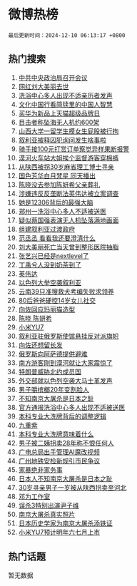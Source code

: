 # 微博热榜

`最后更新时间：2024-12-10 06:13:17 +0800`

## 热门搜索

1. [中共中央政治局召开会议](https://m.weibo.cn/search?containerid=100103type%3D1%26t%3D10%26q%3D%23%E4%B8%AD%E5%85%B1%E4%B8%AD%E5%A4%AE%E6%94%BF%E6%B2%BB%E5%B1%80%E5%8F%AC%E5%BC%80%E4%BC%9A%E8%AE%AE%23&stream_entry_id=51&isnewpage=1&extparam=seat%3D1%26pos%3D0%26cate%3D10103%26stream_entry_id%3D51%26filter_type%3Drealtimehot%26q%3D%2523%25E4%25B8%25AD%25E5%2585%25B1%25E4%25B8%25AD%25E5%25A4%25AE%25E6%2594%25BF%25E6%25B2%25BB%25E5%25B1%2580%25E5%258F%25AC%25E5%25BC%2580%25E4%25BC%259A%25E8%25AE%25AE%2523%26dgr%3D0%26c_type%3D51%26display_time%3D1733782395%26pre_seqid%3D173378239586102214723114)
1. [网红刘大美丽去世](https://m.weibo.cn/search?containerid=100103type%3D1%26t%3D10%26q%3D%23%E7%BD%91%E7%BA%A2%E5%88%98%E5%A4%A7%E7%BE%8E%E4%B8%BD%E5%8E%BB%E4%B8%96%23&stream_entry_id=31&isnewpage=1&extparam=seat%3D1%26lcate%3D5001%26cate%3D5001%26q%3D%2523%25E7%25BD%2591%25E7%25BA%25A2%25E5%2588%2598%25E5%25A4%25A7%25E7%25BE%258E%25E4%25B8%25BD%25E5%258E%25BB%25E4%25B8%2596%2523%26dgr%3D0%26realpos%3D1%26pos%3D0%26flag%3D2%26band_rank%3D1%26filter_type%3Drealtimehot%26stream_entry_id%3D31%26c_type%3D31%26display_time%3D1733782395%26pre_seqid%3D173378239586102214723114)
1. [洗浴中心多人出现不适亲历者发声](https://m.weibo.cn/search?containerid=100103type%3D1%26t%3D10%26q%3D%23%E6%B4%97%E6%B5%B4%E4%B8%AD%E5%BF%83%E5%A4%9A%E4%BA%BA%E5%87%BA%E7%8E%B0%E4%B8%8D%E9%80%82%E4%BA%B2%E5%8E%86%E8%80%85%E5%8F%91%E5%A3%B0%23&stream_entry_id=31&isnewpage=1&extparam=seat%3D1%26lcate%3D5001%26cate%3D5001%26q%3D%2523%25E6%25B4%2597%25E6%25B5%25B4%25E4%25B8%25AD%25E5%25BF%2583%25E5%25A4%259A%25E4%25BA%25BA%25E5%2587%25BA%25E7%258E%25B0%25E4%25B8%258D%25E9%2580%2582%25E4%25BA%25B2%25E5%258E%2586%25E8%2580%2585%25E5%258F%2591%25E5%25A3%25B0%2523%26dgr%3D0%26realpos%3D2%26pos%3D1%26flag%3D2%26band_rank%3D2%26filter_type%3Drealtimehot%26stream_entry_id%3D31%26c_type%3D31%26display_time%3D1733782395%26pre_seqid%3D173378239586102214723114)
1. [文化中国行看简牍里的中国人智慧](https://m.weibo.cn/search?containerid=100103type%3D1%26t%3D10%26q%3D%23%E6%96%87%E5%8C%96%E4%B8%AD%E5%9B%BD%E8%A1%8C%E7%9C%8B%E7%AE%80%E7%89%8D%E9%87%8C%E7%9A%84%E4%B8%AD%E5%9B%BD%E4%BA%BA%E6%99%BA%E6%85%A7%23&stream_entry_id=31&isnewpage=1&extparam=seat%3D1%26lcate%3D5001%26cate%3D5001%26q%3D%2523%25E6%2596%2587%25E5%258C%2596%25E4%25B8%25AD%25E5%259B%25BD%25E8%25A1%258C%25E7%259C%258B%25E7%25AE%2580%25E7%2589%258D%25E9%2587%258C%25E7%259A%2584%25E4%25B8%25AD%25E5%259B%25BD%25E4%25BA%25BA%25E6%2599%25BA%25E6%2585%25A7%2523%26dgr%3D0%26realpos%3D3%26pos%3D2%26flag%3D0%26band_rank%3D3%26filter_type%3Drealtimehot%26stream_entry_id%3D31%26c_type%3D31%26display_time%3D1733782395%26pre_seqid%3D173378239586102214723114)
1. [买华为新品上天猫超级品牌日](https://m.weibo.cn/search?containerid=100103type%3D1%26t%3D10%26q%3D%23%E4%B9%B0%E5%8D%8E%E4%B8%BA%E6%96%B0%E5%93%81%E4%B8%8A%E5%A4%A9%E7%8C%AB%E8%B6%85%E7%BA%A7%E5%93%81%E7%89%8C%E6%97%A5%23&stream_entry_id=31&isnewpage=1&extparam=seat%3D1%26lcate%3D5001%26cate%3D5001%26q%3D%2523%25E4%25B9%25B0%25E5%258D%258E%25E4%25B8%25BA%25E6%2596%25B0%25E5%2593%2581%25E4%25B8%258A%25E5%25A4%25A9%25E7%258C%25AB%25E8%25B6%2585%25E7%25BA%25A7%25E5%2593%2581%25E7%2589%258C%25E6%2597%25A5%2523%26dgr%3D0%26adid%3D267686%26is_ad_pos%3D1%26pos%3D3%26topic_ad%3D1%26band_rank%3D4%26filter_type%3Drealtimehot%26stream_entry_id%3D31%26c_type%3D31%26display_time%3D1733782395%26pre_seqid%3D173378239586102214723114)
1. [目击者称坠海无人机约600架](https://m.weibo.cn/search?containerid=100103type%3D1%26t%3D10%26q%3D%23%E7%9B%AE%E5%87%BB%E8%80%85%E7%A7%B0%E5%9D%A0%E6%B5%B7%E6%97%A0%E4%BA%BA%E6%9C%BA%E7%BA%A6600%E6%9E%B6%23&stream_entry_id=31&isnewpage=1&extparam=seat%3D1%26lcate%3D5001%26cate%3D5001%26q%3D%2523%25E7%259B%25AE%25E5%2587%25BB%25E8%2580%2585%25E7%25A7%25B0%25E5%259D%25A0%25E6%25B5%25B7%25E6%2597%25A0%25E4%25BA%25BA%25E6%259C%25BA%25E7%25BA%25A6600%25E6%259E%25B6%2523%26dgr%3D0%26realpos%3D4%26pos%3D4%26flag%3D2%26band_rank%3D4%26filter_type%3Drealtimehot%26stream_entry_id%3D31%26c_type%3D31%26display_time%3D1733782395%26pre_seqid%3D173378239586102214723114)
1. [山西大学一留学生摸女生屁股被行拘](https://m.weibo.cn/search?containerid=100103type%3D1%26t%3D10%26q%3D%23%E5%B1%B1%E8%A5%BF%E5%A4%A7%E5%AD%A6%E4%B8%80%E7%95%99%E5%AD%A6%E7%94%9F%E6%91%B8%E5%A5%B3%E7%94%9F%E5%B1%81%E8%82%A1%E8%A2%AB%E8%A1%8C%E6%8B%98%23&stream_entry_id=31&isnewpage=1&extparam=seat%3D1%26lcate%3D5001%26cate%3D5001%26q%3D%2523%25E5%25B1%25B1%25E8%25A5%25BF%25E5%25A4%25A7%25E5%25AD%25A6%25E4%25B8%2580%25E7%2595%2599%25E5%25AD%25A6%25E7%2594%259F%25E6%2591%25B8%25E5%25A5%25B3%25E7%2594%259F%25E5%25B1%2581%25E8%2582%25A1%25E8%25A2%25AB%25E8%25A1%258C%25E6%258B%2598%2523%26dgr%3D0%26realpos%3D5%26pos%3D5%26flag%3D1%26band_rank%3D5%26filter_type%3Drealtimehot%26stream_entry_id%3D31%26c_type%3D31%26display_time%3D1733782395%26pre_seqid%3D173378239586102214723114)
1. [叙利亚被释囚犯询问发生啥事啦](https://m.weibo.cn/search?containerid=100103type%3D1%26t%3D10%26q%3D%23%E5%8F%99%E5%88%A9%E4%BA%9A%E8%A2%AB%E9%87%8A%E5%9B%9A%E7%8A%AF%E8%AF%A2%E9%97%AE%E5%8F%91%E7%94%9F%E5%95%A5%E4%BA%8B%E5%95%A6%23&stream_entry_id=31&isnewpage=1&extparam=seat%3D1%26lcate%3D5001%26cate%3D5001%26q%3D%2523%25E5%258F%2599%25E5%2588%25A9%25E4%25BA%259A%25E8%25A2%25AB%25E9%2587%258A%25E5%259B%259A%25E7%258A%25AF%25E8%25AF%25A2%25E9%2597%25AE%25E5%258F%2591%25E7%2594%259F%25E5%2595%25A5%25E4%25BA%258B%25E5%2595%25A6%2523%26dgr%3D0%26realpos%3D6%26pos%3D6%26flag%3D0%26band_rank%3D6%26filter_type%3Drealtimehot%26stream_entry_id%3D31%26c_type%3D31%26display_time%3D1733782395%26pre_seqid%3D173378239586102214723114)
1. [骑手接100元打赏订单察觉异样果断报警](https://m.weibo.cn/search?containerid=100103type%3D1%26t%3D10%26q%3D%23%E9%AA%91%E6%89%8B%E6%8E%A5100%E5%85%83%E6%89%93%E8%B5%8F%E8%AE%A2%E5%8D%95%E5%AF%9F%E8%A7%89%E5%BC%82%E6%A0%B7%E6%9E%9C%E6%96%AD%E6%8A%A5%E8%AD%A6%23&stream_entry_id=31&isnewpage=1&extparam=seat%3D1%26lcate%3D5001%26cate%3D5001%26q%3D%2523%25E9%25AA%2591%25E6%2589%258B%25E6%258E%25A5100%25E5%2585%2583%25E6%2589%2593%25E8%25B5%258F%25E8%25AE%25A2%25E5%258D%2595%25E5%25AF%259F%25E8%25A7%2589%25E5%25BC%2582%25E6%25A0%25B7%25E6%259E%259C%25E6%2596%25AD%25E6%258A%25A5%25E8%25AD%25A6%2523%26dgr%3D0%26realpos%3D7%26pos%3D7%26flag%3D0%26band_rank%3D7%26filter_type%3Drealtimehot%26stream_entry_id%3D31%26c_type%3D31%26display_time%3D1733782395%26pre_seqid%3D173378239586102214723114)
1. [漠河火车站大姐挨个监督游客穿棉裤](https://m.weibo.cn/search?containerid=100103type%3D1%26t%3D10%26q%3D%23%E6%BC%A0%E6%B2%B3%E7%81%AB%E8%BD%A6%E7%AB%99%E5%A4%A7%E5%A7%90%E6%8C%A8%E4%B8%AA%E7%9B%91%E7%9D%A3%E6%B8%B8%E5%AE%A2%E7%A9%BF%E6%A3%89%E8%A3%A4%23&stream_entry_id=31&isnewpage=1&extparam=seat%3D1%26lcate%3D5001%26cate%3D5001%26q%3D%2523%25E6%25BC%25A0%25E6%25B2%25B3%25E7%2581%25AB%25E8%25BD%25A6%25E7%25AB%2599%25E5%25A4%25A7%25E5%25A7%2590%25E6%258C%25A8%25E4%25B8%25AA%25E7%259B%2591%25E7%259D%25A3%25E6%25B8%25B8%25E5%25AE%25A2%25E7%25A9%25BF%25E6%25A3%2589%25E8%25A3%25A4%2523%26dgr%3D0%26realpos%3D8%26pos%3D8%26flag%3D1%26band_rank%3D8%26filter_type%3Drealtimehot%26stream_entry_id%3D31%26c_type%3D31%26display_time%3D1733782395%26pre_seqid%3D173378239586102214723114)
1. [从陕西被拐30岁麻省理工博士寻亲](https://m.weibo.cn/search?containerid=100103type%3D1%26t%3D10%26q%3D%23%E4%BB%8E%E9%99%95%E8%A5%BF%E8%A2%AB%E6%8B%9030%E5%B2%81%E9%BA%BB%E7%9C%81%E7%90%86%E5%B7%A5%E5%8D%9A%E5%A3%AB%E5%AF%BB%E4%BA%B2%23&stream_entry_id=31&isnewpage=1&extparam=seat%3D1%26lcate%3D5001%26cate%3D5001%26q%3D%2523%25E4%25BB%258E%25E9%2599%2595%25E8%25A5%25BF%25E8%25A2%25AB%25E6%258B%259030%25E5%25B2%2581%25E9%25BA%25BB%25E7%259C%2581%25E7%2590%2586%25E5%25B7%25A5%25E5%258D%259A%25E5%25A3%25AB%25E5%25AF%25BB%25E4%25BA%25B2%2523%26dgr%3D0%26realpos%3D9%26pos%3D9%26flag%3D0%26band_rank%3D9%26filter_type%3Drealtimehot%26stream_entry_id%3D31%26c_type%3D31%26display_time%3D1733782395%26pre_seqid%3D173378239586102214723114)
1. [国色芳华白月梵星 同天播出](https://m.weibo.cn/search?containerid=100103type%3D1%26t%3D10%26q%3D%E5%9B%BD%E8%89%B2%E8%8A%B3%E5%8D%8E%E7%99%BD%E6%9C%88%E6%A2%B5%E6%98%9F+%E5%90%8C%E5%A4%A9%E6%92%AD%E5%87%BA&stream_entry_id=31&isnewpage=1&extparam=seat%3D1%26lcate%3D5001%26cate%3D5001%26q%3D%25E5%259B%25BD%25E8%2589%25B2%25E8%258A%25B3%25E5%258D%258E%25E7%2599%25BD%25E6%259C%2588%25E6%25A2%25B5%25E6%2598%259F%2520%25E5%2590%258C%25E5%25A4%25A9%25E6%2592%25AD%25E5%2587%25BA%26dgr%3D0%26realpos%3D10%26pos%3D10%26flag%3D0%26band_rank%3D10%26filter_type%3Drealtimehot%26stream_entry_id%3D31%26c_type%3D31%26display_time%3D1733782395%26pre_seqid%3D173378239586102214723114)
1. [陈晓没去参加陈妍希父亲葬礼](https://m.weibo.cn/search?containerid=100103type%3D1%26t%3D10%26q%3D%23%E9%99%88%E6%99%93%E6%B2%A1%E5%8E%BB%E5%8F%82%E5%8A%A0%E9%99%88%E5%A6%8D%E5%B8%8C%E7%88%B6%E4%BA%B2%E8%91%AC%E7%A4%BC%23&stream_entry_id=31&isnewpage=1&extparam=seat%3D1%26lcate%3D5001%26cate%3D5001%26q%3D%2523%25E9%2599%2588%25E6%2599%2593%25E6%25B2%25A1%25E5%258E%25BB%25E5%258F%2582%25E5%258A%25A0%25E9%2599%2588%25E5%25A6%258D%25E5%25B8%258C%25E7%2588%25B6%25E4%25BA%25B2%25E8%2591%25AC%25E7%25A4%25BC%2523%26dgr%3D0%26realpos%3D11%26pos%3D11%26flag%3D2%26band_rank%3D11%26filter_type%3Drealtimehot%26stream_entry_id%3D31%26c_type%3D31%26display_time%3D1733782395%26pre_seqid%3D173378239586102214723114)
1. [涉嫌违反反垄断法英伟达被立案调查](https://m.weibo.cn/search?containerid=100103type%3D1%26t%3D10%26q%3D%23%E6%B6%89%E5%AB%8C%E8%BF%9D%E5%8F%8D%E5%8F%8D%E5%9E%84%E6%96%AD%E6%B3%95%E8%8B%B1%E4%BC%9F%E8%BE%BE%E8%A2%AB%E7%AB%8B%E6%A1%88%E8%B0%83%E6%9F%A5%23&stream_entry_id=31&isnewpage=1&extparam=seat%3D1%26lcate%3D5001%26cate%3D5001%26q%3D%2523%25E6%25B6%2589%25E5%25AB%258C%25E8%25BF%259D%25E5%258F%258D%25E5%258F%258D%25E5%259E%2584%25E6%2596%25AD%25E6%25B3%2595%25E8%258B%25B1%25E4%25BC%259F%25E8%25BE%25BE%25E8%25A2%25AB%25E7%25AB%258B%25E6%25A1%2588%25E8%25B0%2583%25E6%259F%25A5%2523%26dgr%3D0%26realpos%3D12%26pos%3D12%26flag%3D0%26band_rank%3D12%26filter_type%3Drealtimehot%26stream_entry_id%3D31%26c_type%3D31%26display_time%3D1733782395%26pre_seqid%3D173378239586102214723114)
1. [她是12306背后的最强大脑](https://m.weibo.cn/search?containerid=100103type%3D1%26t%3D10%26q%3D%23%E5%A5%B9%E6%98%AF12306%E8%83%8C%E5%90%8E%E7%9A%84%E6%9C%80%E5%BC%BA%E5%A4%A7%E8%84%91%23&stream_entry_id=31&isnewpage=1&extparam=seat%3D1%26lcate%3D5001%26cate%3D5001%26q%3D%2523%25E5%25A5%25B9%25E6%2598%25AF12306%25E8%2583%258C%25E5%2590%258E%25E7%259A%2584%25E6%259C%2580%25E5%25BC%25BA%25E5%25A4%25A7%25E8%2584%2591%2523%26dgr%3D0%26realpos%3D13%26pos%3D13%26flag%3D0%26band_rank%3D13%26filter_type%3Drealtimehot%26stream_entry_id%3D31%26c_type%3D31%26display_time%3D1733782395%26pre_seqid%3D173378239586102214723114)
1. [郑州一洗浴中心多人不适被送医](https://m.weibo.cn/search?containerid=100103type%3D1%26t%3D10%26q%3D%23%E9%83%91%E5%B7%9E%E4%B8%80%E6%B4%97%E6%B5%B4%E4%B8%AD%E5%BF%83%E5%A4%9A%E4%BA%BA%E4%B8%8D%E9%80%82%E8%A2%AB%E9%80%81%E5%8C%BB%23&stream_entry_id=31&isnewpage=1&extparam=seat%3D1%26lcate%3D5001%26cate%3D5001%26q%3D%2523%25E9%2583%2591%25E5%25B7%259E%25E4%25B8%2580%25E6%25B4%2597%25E6%25B5%25B4%25E4%25B8%25AD%25E5%25BF%2583%25E5%25A4%259A%25E4%25BA%25BA%25E4%25B8%258D%25E9%2580%2582%25E8%25A2%25AB%25E9%2580%2581%25E5%258C%25BB%2523%26dgr%3D0%26realpos%3D14%26pos%3D14%26flag%3D0%26band_rank%3D14%26filter_type%3Drealtimehot%26stream_entry_id%3D31%26c_type%3D31%26display_time%3D1733782395%26pre_seqid%3D173378239586102214723114)
1. [疑似蔡国强表演无人机坠落满地画面](https://m.weibo.cn/search?containerid=100103type%3D1%26t%3D10%26q%3D%23%E7%96%91%E4%BC%BC%E8%94%A1%E5%9B%BD%E5%BC%BA%E8%A1%A8%E6%BC%94%E6%97%A0%E4%BA%BA%E6%9C%BA%E5%9D%A0%E8%90%BD%E6%BB%A1%E5%9C%B0%E7%94%BB%E9%9D%A2%23&stream_entry_id=31&isnewpage=1&extparam=seat%3D1%26lcate%3D5001%26cate%3D5001%26q%3D%2523%25E7%2596%2591%25E4%25BC%25BC%25E8%2594%25A1%25E5%259B%25BD%25E5%25BC%25BA%25E8%25A1%25A8%25E6%25BC%2594%25E6%2597%25A0%25E4%25BA%25BA%25E6%259C%25BA%25E5%259D%25A0%25E8%2590%25BD%25E6%25BB%25A1%25E5%259C%25B0%25E7%2594%25BB%25E9%259D%25A2%2523%26dgr%3D0%26realpos%3D15%26pos%3D15%26flag%3D1%26band_rank%3D15%26filter_type%3Drealtimehot%26stream_entry_id%3D31%26c_type%3D31%26display_time%3D1733782395%26pre_seqid%3D173378239586102214723114)
1. [组建叙利亚过渡政府](https://m.weibo.cn/search?containerid=100103type%3D1%26t%3D10%26q%3D%23%E7%BB%84%E5%BB%BA%E5%8F%99%E5%88%A9%E4%BA%9A%E8%BF%87%E6%B8%A1%E6%94%BF%E5%BA%9C%23&stream_entry_id=31&isnewpage=1&extparam=seat%3D1%26lcate%3D5001%26cate%3D5001%26q%3D%2523%25E7%25BB%2584%25E5%25BB%25BA%25E5%258F%2599%25E5%2588%25A9%25E4%25BA%259A%25E8%25BF%2587%25E6%25B8%25A1%25E6%2594%25BF%25E5%25BA%259C%2523%26dgr%3D0%26realpos%3D16%26pos%3D16%26flag%3D0%26band_rank%3D16%26filter_type%3Drealtimehot%26stream_entry_id%3D31%26c_type%3D31%26display_time%3D1733782395%26pre_seqid%3D173378239586102214723114)
1. [范丞丞 看看我还要澄清什么](https://m.weibo.cn/search?containerid=100103type%3D1%26t%3D10%26q%3D%E8%8C%83%E4%B8%9E%E4%B8%9E+%E7%9C%8B%E7%9C%8B%E6%88%91%E8%BF%98%E8%A6%81%E6%BE%84%E6%B8%85%E4%BB%80%E4%B9%88&stream_entry_id=31&isnewpage=1&extparam=seat%3D1%26lcate%3D5001%26cate%3D5001%26q%3D%25E8%258C%2583%25E4%25B8%259E%25E4%25B8%259E%2520%25E7%259C%258B%25E7%259C%258B%25E6%2588%2591%25E8%25BF%2598%25E8%25A6%2581%25E6%25BE%2584%25E6%25B8%2585%25E4%25BB%2580%25E4%25B9%2588%26dgr%3D0%26realpos%3D17%26pos%3D17%26flag%3D0%26band_rank%3D17%26filter_type%3Drealtimehot%26stream_entry_id%3D31%26c_type%3D31%26display_time%3D1733782395%26pre_seqid%3D173378239586102214723114)
1. [刘大美丽死亡当天曾到整形医院抽脂](https://m.weibo.cn/search?containerid=100103type%3D1%26t%3D10%26q%3D%23%E5%88%98%E5%A4%A7%E7%BE%8E%E4%B8%BD%E6%AD%BB%E4%BA%A1%E5%BD%93%E5%A4%A9%E6%9B%BE%E5%88%B0%E6%95%B4%E5%BD%A2%E5%8C%BB%E9%99%A2%E6%8A%BD%E8%84%82%23&stream_entry_id=31&isnewpage=1&extparam=seat%3D1%26lcate%3D5001%26cate%3D5001%26q%3D%2523%25E5%2588%2598%25E5%25A4%25A7%25E7%25BE%258E%25E4%25B8%25BD%25E6%25AD%25BB%25E4%25BA%25A1%25E5%25BD%2593%25E5%25A4%25A9%25E6%259B%25BE%25E5%2588%25B0%25E6%2595%25B4%25E5%25BD%25A2%25E5%258C%25BB%25E9%2599%25A2%25E6%258A%25BD%25E8%2584%2582%2523%26dgr%3D0%26realpos%3D18%26pos%3D18%26flag%3D0%26band_rank%3D18%26filter_type%3Drealtimehot%26stream_entry_id%3D31%26c_type%3D31%26display_time%3D1733782395%26pre_seqid%3D173378239586102214723114)
1. [张艺兴已经是nextlevel了](https://m.weibo.cn/search?containerid=100103type%3D1%26t%3D10%26q%3D%E5%BC%A0%E8%89%BA%E5%85%B4%E5%B7%B2%E7%BB%8F%E6%98%AFnextlevel%E4%BA%86&stream_entry_id=31&isnewpage=1&extparam=seat%3D1%26lcate%3D5001%26cate%3D5001%26q%3D%25E5%25BC%25A0%25E8%2589%25BA%25E5%2585%25B4%25E5%25B7%25B2%25E7%25BB%258F%25E6%2598%25AFnextlevel%25E4%25BA%2586%26dgr%3D0%26realpos%3D19%26pos%3D19%26flag%3D0%26band_rank%3D19%26filter_type%3Drealtimehot%26stream_entry_id%3D31%26c_type%3D31%26display_time%3D1733782395%26pre_seqid%3D173378239586102214723114)
1. [丁禹兮人没到奶茶到了](https://m.weibo.cn/search?containerid=100103type%3D1%26t%3D10%26q%3D%E4%B8%81%E7%A6%B9%E5%85%AE%E4%BA%BA%E6%B2%A1%E5%88%B0%E5%A5%B6%E8%8C%B6%E5%88%B0%E4%BA%86&stream_entry_id=31&isnewpage=1&extparam=seat%3D1%26lcate%3D5001%26cate%3D5001%26q%3D%25E4%25B8%2581%25E7%25A6%25B9%25E5%2585%25AE%25E4%25BA%25BA%25E6%25B2%25A1%25E5%2588%25B0%25E5%25A5%25B6%25E8%258C%25B6%25E5%2588%25B0%25E4%25BA%2586%26dgr%3D0%26realpos%3D20%26pos%3D20%26flag%3D0%26band_rank%3D20%26filter_type%3Drealtimehot%26stream_entry_id%3D31%26c_type%3D31%26display_time%3D1733782395%26pre_seqid%3D173378239586102214723114)
1. [英伟达](https://m.weibo.cn/search?containerid=100103type%3D1%26t%3D10%26q%3D%E8%8B%B1%E4%BC%9F%E8%BE%BE&stream_entry_id=31&isnewpage=1&extparam=seat%3D1%26lcate%3D5001%26cate%3D5001%26q%3D%25E8%258B%25B1%25E4%25BC%259F%25E8%25BE%25BE%26dgr%3D0%26realpos%3D21%26pos%3D21%26flag%3D0%26band_rank%3D21%26filter_type%3Drealtimehot%26stream_entry_id%3D31%26c_type%3D31%26display_time%3D1733782395%26pre_seqid%3D173378239586102214723114)
1. [以色列大举空袭叙利亚](https://m.weibo.cn/search?containerid=100103type%3D1%26t%3D10%26q%3D%23%E4%BB%A5%E8%89%B2%E5%88%97%E5%A4%A7%E4%B8%BE%E7%A9%BA%E8%A2%AD%E5%8F%99%E5%88%A9%E4%BA%9A%23&stream_entry_id=31&isnewpage=1&extparam=seat%3D1%26lcate%3D5001%26cate%3D5001%26q%3D%2523%25E4%25BB%25A5%25E8%2589%25B2%25E5%2588%2597%25E5%25A4%25A7%25E4%25B8%25BE%25E7%25A9%25BA%25E8%25A2%25AD%25E5%258F%2599%25E5%2588%25A9%25E4%25BA%259A%2523%26dgr%3D0%26realpos%3D22%26pos%3D22%26flag%3D0%26band_rank%3D22%26filter_type%3Drealtimehot%26stream_entry_id%3D31%26c_type%3D31%26display_time%3D1733782395%26pre_seqid%3D173378239586102214723114)
1. [云南39只准搜救犬考编失败求领养](https://m.weibo.cn/search?containerid=100103type%3D1%26t%3D10%26q%3D%23%E4%BA%91%E5%8D%9739%E5%8F%AA%E5%87%86%E6%90%9C%E6%95%91%E7%8A%AC%E8%80%83%E7%BC%96%E5%A4%B1%E8%B4%A5%E6%B1%82%E9%A2%86%E5%85%BB%23&stream_entry_id=31&isnewpage=1&extparam=seat%3D1%26lcate%3D5001%26cate%3D5001%26q%3D%2523%25E4%25BA%2591%25E5%258D%259739%25E5%258F%25AA%25E5%2587%2586%25E6%2590%259C%25E6%2595%2591%25E7%258A%25AC%25E8%2580%2583%25E7%25BC%2596%25E5%25A4%25B1%25E8%25B4%25A5%25E6%25B1%2582%25E9%25A2%2586%25E5%2585%25BB%2523%26dgr%3D0%26realpos%3D23%26pos%3D23%26flag%3D0%26band_rank%3D23%26filter_type%3Drealtimehot%26stream_entry_id%3D31%26c_type%3D31%26display_time%3D1733782395%26pre_seqid%3D173378239586102214723114)
1. [80后爸爸硬控14岁女儿社交](https://m.weibo.cn/search?containerid=100103type%3D1%26t%3D10%26q%3D%2380%E5%90%8E%E7%88%B8%E7%88%B8%E7%A1%AC%E6%8E%A714%E5%B2%81%E5%A5%B3%E5%84%BF%E7%A4%BE%E4%BA%A4%23&stream_entry_id=31&isnewpage=1&extparam=seat%3D1%26lcate%3D5001%26cate%3D5001%26q%3D%252380%25E5%2590%258E%25E7%2588%25B8%25E7%2588%25B8%25E7%25A1%25AC%25E6%258E%25A714%25E5%25B2%2581%25E5%25A5%25B3%25E5%2584%25BF%25E7%25A4%25BE%25E4%25BA%25A4%2523%26dgr%3D0%26realpos%3D24%26pos%3D24%26flag%3D0%26band_rank%3D24%26filter_type%3Drealtimehot%26stream_entry_id%3D31%26c_type%3D31%26display_time%3D1733782395%26pre_seqid%3D173378239586102214723114)
1. [向佐回应玛丽猫造型](https://m.weibo.cn/search?containerid=100103type%3D1%26t%3D10%26q%3D%23%E5%90%91%E4%BD%90%E5%9B%9E%E5%BA%94%E7%8E%9B%E4%B8%BD%E7%8C%AB%E9%80%A0%E5%9E%8B%23&stream_entry_id=31&isnewpage=1&extparam=seat%3D1%26lcate%3D5001%26cate%3D5001%26q%3D%2523%25E5%2590%2591%25E4%25BD%2590%25E5%259B%259E%25E5%25BA%2594%25E7%258E%259B%25E4%25B8%25BD%25E7%258C%25AB%25E9%2580%25A0%25E5%259E%258B%2523%26dgr%3D0%26realpos%3D25%26pos%3D25%26flag%3D0%26band_rank%3D25%26filter_type%3Drealtimehot%26stream_entry_id%3D31%26c_type%3D31%26display_time%3D1733782395%26pre_seqid%3D173378239586102214723114)
1. [陈晓 陈妍希](https://m.weibo.cn/search?containerid=100103type%3D1%26t%3D10%26q%3D%E9%99%88%E6%99%93+%E9%99%88%E5%A6%8D%E5%B8%8C&stream_entry_id=31&isnewpage=1&extparam=seat%3D1%26lcate%3D5001%26cate%3D5001%26q%3D%25E9%2599%2588%25E6%2599%2593%2520%25E9%2599%2588%25E5%25A6%258D%25E5%25B8%258C%26dgr%3D0%26realpos%3D26%26pos%3D26%26flag%3D0%26band_rank%3D26%26filter_type%3Drealtimehot%26stream_entry_id%3D31%26c_type%3D31%26display_time%3D1733782395%26pre_seqid%3D173378239586102214723114)
1. [小米YU7](https://m.weibo.cn/search?containerid=100103type%3D1%26t%3D10%26q%3D%E5%B0%8F%E7%B1%B3YU7&stream_entry_id=31&isnewpage=1&extparam=seat%3D1%26lcate%3D5001%26cate%3D5001%26q%3D%25E5%25B0%258F%25E7%25B1%25B3YU7%26dgr%3D0%26realpos%3D27%26pos%3D27%26flag%3D0%26band_rank%3D27%26filter_type%3Drealtimehot%26stream_entry_id%3D31%26c_type%3D31%26display_time%3D1733782395%26pre_seqid%3D173378239586102214723114)
1. [叙利亚驻俄罗斯使馆悬挂反对派旗帜](https://m.weibo.cn/search?containerid=100103type%3D1%26t%3D10%26q%3D%23%E5%8F%99%E5%88%A9%E4%BA%9A%E9%A9%BB%E4%BF%84%E7%BD%97%E6%96%AF%E4%BD%BF%E9%A6%86%E6%82%AC%E6%8C%82%E5%8F%8D%E5%AF%B9%E6%B4%BE%E6%97%97%E5%B8%9C%23&stream_entry_id=31&isnewpage=1&extparam=seat%3D1%26lcate%3D5001%26cate%3D5001%26q%3D%2523%25E5%258F%2599%25E5%2588%25A9%25E4%25BA%259A%25E9%25A9%25BB%25E4%25BF%2584%25E7%25BD%2597%25E6%2596%25AF%25E4%25BD%25BF%25E9%25A6%2586%25E6%2582%25AC%25E6%258C%2582%25E5%258F%258D%25E5%25AF%25B9%25E6%25B4%25BE%25E6%2597%2597%25E5%25B8%259C%2523%26dgr%3D0%26realpos%3D28%26pos%3D28%26flag%3D0%26band_rank%3D28%26filter_type%3Drealtimehot%26stream_entry_id%3D31%26c_type%3D31%26display_time%3D1733782395%26pre_seqid%3D173378239586102214723114)
1. [向佐还想留长发](https://m.weibo.cn/search?containerid=100103type%3D1%26t%3D10%26q%3D%23%E5%90%91%E4%BD%90%E8%BF%98%E6%83%B3%E7%95%99%E9%95%BF%E5%8F%91%23&stream_entry_id=31&isnewpage=1&extparam=seat%3D1%26lcate%3D5001%26cate%3D5001%26q%3D%2523%25E5%2590%2591%25E4%25BD%2590%25E8%25BF%2598%25E6%2583%25B3%25E7%2595%2599%25E9%2595%25BF%25E5%258F%2591%2523%26dgr%3D0%26realpos%3D29%26pos%3D29%26flag%3D0%26band_rank%3D29%26filter_type%3Drealtimehot%26stream_entry_id%3D31%26c_type%3D31%26display_time%3D1733782395%26pre_seqid%3D173378239586102214723114)
1. [俄罗斯向阿萨德提供避难](https://m.weibo.cn/search?containerid=100103type%3D1%26t%3D10%26q%3D%23%E4%BF%84%E7%BD%97%E6%96%AF%E5%90%91%E9%98%BF%E8%90%A8%E5%BE%B7%E6%8F%90%E4%BE%9B%E9%81%BF%E9%9A%BE%23&stream_entry_id=31&isnewpage=1&extparam=seat%3D1%26lcate%3D5001%26cate%3D5001%26q%3D%2523%25E4%25BF%2584%25E7%25BD%2597%25E6%2596%25AF%25E5%2590%2591%25E9%2598%25BF%25E8%2590%25A8%25E5%25BE%25B7%25E6%258F%2590%25E4%25BE%259B%25E9%2581%25BF%25E9%259A%25BE%2523%26dgr%3D0%26realpos%3D30%26pos%3D30%26flag%3D1%26band_rank%3D30%26filter_type%3Drealtimehot%26stream_entry_id%3D31%26c_type%3D31%26display_time%3D1733782395%26pre_seqid%3D173378239586102214723114)
1. [南方游客刚到漠河就让大家震惊了](https://m.weibo.cn/search?containerid=100103type%3D1%26t%3D10%26q%3D%23%E5%8D%97%E6%96%B9%E6%B8%B8%E5%AE%A2%E5%88%9A%E5%88%B0%E6%BC%A0%E6%B2%B3%E5%B0%B1%E8%AE%A9%E5%A4%A7%E5%AE%B6%E9%9C%87%E6%83%8A%E4%BA%86%23&stream_entry_id=31&isnewpage=1&extparam=seat%3D1%26lcate%3D5001%26cate%3D5001%26q%3D%2523%25E5%258D%2597%25E6%2596%25B9%25E6%25B8%25B8%25E5%25AE%25A2%25E5%2588%259A%25E5%2588%25B0%25E6%25BC%25A0%25E6%25B2%25B3%25E5%25B0%25B1%25E8%25AE%25A9%25E5%25A4%25A7%25E5%25AE%25B6%25E9%259C%2587%25E6%2583%258A%25E4%25BA%2586%2523%26dgr%3D0%26realpos%3D31%26pos%3D31%26flag%3D0%26band_rank%3D31%26filter_type%3Drealtimehot%26stream_entry_id%3D31%26c_type%3D31%26display_time%3D1733782395%26pre_seqid%3D173378239586102214723114)
1. [特朗普威胁北约成员国](https://m.weibo.cn/search?containerid=100103type%3D1%26t%3D10%26q%3D%23%E7%89%B9%E6%9C%97%E6%99%AE%E5%A8%81%E8%83%81%E5%8C%97%E7%BA%A6%E6%88%90%E5%91%98%E5%9B%BD%23&stream_entry_id=31&isnewpage=1&extparam=seat%3D1%26lcate%3D5001%26cate%3D5001%26q%3D%2523%25E7%2589%25B9%25E6%259C%2597%25E6%2599%25AE%25E5%25A8%2581%25E8%2583%2581%25E5%258C%2597%25E7%25BA%25A6%25E6%2588%2590%25E5%2591%2598%25E5%259B%25BD%2523%26dgr%3D0%26realpos%3D32%26pos%3D32%26flag%3D0%26band_rank%3D32%26filter_type%3Drealtimehot%26stream_entry_id%3D31%26c_type%3D31%26display_time%3D1733782395%26pre_seqid%3D173378239586102214723114)
1. [外交部就以色列空袭大马士革发声](https://m.weibo.cn/search?containerid=100103type%3D1%26t%3D10%26q%3D%23%E5%A4%96%E4%BA%A4%E9%83%A8%E5%B0%B1%E4%BB%A5%E8%89%B2%E5%88%97%E7%A9%BA%E8%A2%AD%E5%A4%A7%E9%A9%AC%E5%A3%AB%E9%9D%A9%E5%8F%91%E5%A3%B0%23&stream_entry_id=31&isnewpage=1&extparam=seat%3D1%26lcate%3D5001%26cate%3D5001%26q%3D%2523%25E5%25A4%2596%25E4%25BA%25A4%25E9%2583%25A8%25E5%25B0%25B1%25E4%25BB%25A5%25E8%2589%25B2%25E5%2588%2597%25E7%25A9%25BA%25E8%25A2%25AD%25E5%25A4%25A7%25E9%25A9%25AC%25E5%25A3%25AB%25E9%259D%25A9%25E5%258F%2591%25E5%25A3%25B0%2523%26dgr%3D0%26realpos%3D33%26pos%3D33%26flag%3D0%26band_rank%3D33%26filter_type%3Drealtimehot%26stream_entry_id%3D31%26c_type%3D31%26display_time%3D1733782395%26pre_seqid%3D173378239586102214723114)
1. [男子嚼槟榔20年变割脸人](https://m.weibo.cn/search?containerid=100103type%3D1%26t%3D10%26q%3D%23%E7%94%B7%E5%AD%90%E5%9A%BC%E6%A7%9F%E6%A6%9420%E5%B9%B4%E5%8F%98%E5%89%B2%E8%84%B8%E4%BA%BA%23&stream_entry_id=31&isnewpage=1&extparam=seat%3D1%26lcate%3D5001%26cate%3D5001%26q%3D%2523%25E7%2594%25B7%25E5%25AD%2590%25E5%259A%25BC%25E6%25A7%259F%25E6%25A6%259420%25E5%25B9%25B4%25E5%258F%2598%25E5%2589%25B2%25E8%2584%25B8%25E4%25BA%25BA%2523%26dgr%3D0%26realpos%3D34%26pos%3D34%26flag%3D0%26band_rank%3D34%26filter_type%3Drealtimehot%26stream_entry_id%3D31%26c_type%3D31%26display_time%3D1733782395%26pre_seqid%3D173378239586102214723114)
1. [不知南京大屠杀是日本之耻](https://m.weibo.cn/search?containerid=100103type%3D1%26t%3D10%26q%3D%23%E4%B8%8D%E7%9F%A5%E5%8D%97%E4%BA%AC%E5%A4%A7%E5%B1%A0%E6%9D%80%E6%98%AF%E6%97%A5%E6%9C%AC%E4%B9%8B%E8%80%BB%23&stream_entry_id=31&isnewpage=1&extparam=seat%3D1%26lcate%3D5001%26cate%3D5001%26q%3D%2523%25E4%25B8%258D%25E7%259F%25A5%25E5%258D%2597%25E4%25BA%25AC%25E5%25A4%25A7%25E5%25B1%25A0%25E6%259D%2580%25E6%2598%25AF%25E6%2597%25A5%25E6%259C%25AC%25E4%25B9%258B%25E8%2580%25BB%2523%26dgr%3D0%26realpos%3D35%26pos%3D35%26flag%3D0%26band_rank%3D35%26filter_type%3Drealtimehot%26stream_entry_id%3D31%26c_type%3D31%26display_time%3D1733782395%26pre_seqid%3D173378239586102214723114)
1. [官方通报洗浴中心多人出现不适被送医](https://m.weibo.cn/search?containerid=100103type%3D1%26t%3D10%26q%3D%23%E5%AE%98%E6%96%B9%E9%80%9A%E6%8A%A5%E6%B4%97%E6%B5%B4%E4%B8%AD%E5%BF%83%E5%A4%9A%E4%BA%BA%E5%87%BA%E7%8E%B0%E4%B8%8D%E9%80%82%E8%A2%AB%E9%80%81%E5%8C%BB%23&stream_entry_id=31&isnewpage=1&extparam=seat%3D1%26lcate%3D5001%26cate%3D5001%26q%3D%2523%25E5%25AE%2598%25E6%2596%25B9%25E9%2580%259A%25E6%258A%25A5%25E6%25B4%2597%25E6%25B5%25B4%25E4%25B8%25AD%25E5%25BF%2583%25E5%25A4%259A%25E4%25BA%25BA%25E5%2587%25BA%25E7%258E%25B0%25E4%25B8%258D%25E9%2580%2582%25E8%25A2%25AB%25E9%2580%2581%25E5%258C%25BB%2523%26dgr%3D0%26realpos%3D36%26pos%3D36%26flag%3D0%26band_rank%3D36%26filter_type%3Drealtimehot%26stream_entry_id%3D31%26c_type%3D31%26display_time%3D1733782395%26pre_seqid%3D173378239586102214723114)
1. [本科专业大洗牌背后的调整逻辑](https://m.weibo.cn/search?containerid=100103type%3D1%26t%3D10%26q%3D%23%E6%9C%AC%E7%A7%91%E4%B8%93%E4%B8%9A%E5%A4%A7%E6%B4%97%E7%89%8C%E8%83%8C%E5%90%8E%E7%9A%84%E8%B0%83%E6%95%B4%E9%80%BB%E8%BE%91%23&stream_entry_id=31&isnewpage=1&extparam=seat%3D1%26lcate%3D5001%26cate%3D5001%26q%3D%2523%25E6%259C%25AC%25E7%25A7%2591%25E4%25B8%2593%25E4%25B8%259A%25E5%25A4%25A7%25E6%25B4%2597%25E7%2589%258C%25E8%2583%258C%25E5%2590%258E%25E7%259A%2584%25E8%25B0%2583%25E6%2595%25B4%25E9%2580%25BB%25E8%25BE%2591%2523%26dgr%3D0%26realpos%3D37%26pos%3D37%26flag%3D0%26band_rank%3D37%26filter_type%3Drealtimehot%26stream_entry_id%3D31%26c_type%3D31%26display_time%3D1733782395%26pre_seqid%3D173378239586102214723114)
1. [九重紫](https://m.weibo.cn/search?containerid=100103type%3D1%26t%3D10%26q%3D%E4%B9%9D%E9%87%8D%E7%B4%AB&stream_entry_id=31&isnewpage=1&extparam=seat%3D1%26lcate%3D5001%26cate%3D5001%26q%3D%25E4%25B9%259D%25E9%2587%258D%25E7%25B4%25AB%26dgr%3D0%26realpos%3D38%26pos%3D38%26flag%3D0%26band_rank%3D38%26filter_type%3Drealtimehot%26stream_entry_id%3D31%26c_type%3D31%26display_time%3D1733782395%26pre_seqid%3D173378239586102214723114)
1. [本科专业大洗牌意味着什么](https://m.weibo.cn/search?containerid=100103type%3D1%26t%3D10%26q%3D%23%E6%9C%AC%E7%A7%91%E4%B8%93%E4%B8%9A%E5%A4%A7%E6%B4%97%E7%89%8C%E6%84%8F%E5%91%B3%E7%9D%80%E4%BB%80%E4%B9%88%23&stream_entry_id=31&isnewpage=1&extparam=seat%3D1%26lcate%3D5001%26cate%3D5001%26q%3D%2523%25E6%259C%25AC%25E7%25A7%2591%25E4%25B8%2593%25E4%25B8%259A%25E5%25A4%25A7%25E6%25B4%2597%25E7%2589%258C%25E6%2584%258F%25E5%2591%25B3%25E7%259D%2580%25E4%25BB%2580%25E4%25B9%2588%2523%26dgr%3D0%26realpos%3D39%26pos%3D39%26flag%3D0%26band_rank%3D39%26filter_type%3Drealtimehot%26stream_entry_id%3D31%26c_type%3D31%26display_time%3D1733782395%26pre_seqid%3D173378239586102214723114)
1. [男子被二姨拐卖28年称不恨任何人](https://m.weibo.cn/search?containerid=100103type%3D1%26t%3D10%26q%3D%23%E7%94%B7%E5%AD%90%E8%A2%AB%E4%BA%8C%E5%A7%A8%E6%8B%90%E5%8D%9628%E5%B9%B4%E7%A7%B0%E4%B8%8D%E6%81%A8%E4%BB%BB%E4%BD%95%E4%BA%BA%23&stream_entry_id=31&isnewpage=1&extparam=seat%3D1%26lcate%3D5001%26cate%3D5001%26q%3D%2523%25E7%2594%25B7%25E5%25AD%2590%25E8%25A2%25AB%25E4%25BA%258C%25E5%25A7%25A8%25E6%258B%2590%25E5%258D%259628%25E5%25B9%25B4%25E7%25A7%25B0%25E4%25B8%258D%25E6%2581%25A8%25E4%25BB%25BB%25E4%25BD%2595%25E4%25BA%25BA%2523%26dgr%3D0%26realpos%3D40%26pos%3D40%26flag%3D0%26band_rank%3D40%26filter_type%3Drealtimehot%26stream_entry_id%3D31%26c_type%3D31%26display_time%3D1733782395%26pre_seqid%3D173378239586102214723114)
1. [广电总局出手管理AI魔改视频](https://m.weibo.cn/search?containerid=100103type%3D1%26t%3D10%26q%3D%23%E5%B9%BF%E7%94%B5%E6%80%BB%E5%B1%80%E5%87%BA%E6%89%8B%E7%AE%A1%E7%90%86AI%E9%AD%94%E6%94%B9%E8%A7%86%E9%A2%91%23&stream_entry_id=31&isnewpage=1&extparam=seat%3D1%26lcate%3D5001%26cate%3D5001%26q%3D%2523%25E5%25B9%25BF%25E7%2594%25B5%25E6%2580%25BB%25E5%25B1%2580%25E5%2587%25BA%25E6%2589%258B%25E7%25AE%25A1%25E7%2590%2586AI%25E9%25AD%2594%25E6%2594%25B9%25E8%25A7%2586%25E9%25A2%2591%2523%26dgr%3D0%26realpos%3D41%26pos%3D41%26flag%3D1%26band_rank%3D41%26filter_type%3Drealtimehot%26stream_entry_id%3D31%26c_type%3D31%26display_time%3D1733782395%26pre_seqid%3D173378239586102214723114)
1. [广州地铁安检新规引市民争议](https://m.weibo.cn/search?containerid=100103type%3D1%26t%3D10%26q%3D%23%E5%B9%BF%E5%B7%9E%E5%9C%B0%E9%93%81%E5%AE%89%E6%A3%80%E6%96%B0%E8%A7%84%E5%BC%95%E5%B8%82%E6%B0%91%E4%BA%89%E8%AE%AE%23&stream_entry_id=31&isnewpage=1&extparam=seat%3D1%26lcate%3D5001%26cate%3D5001%26q%3D%2523%25E5%25B9%25BF%25E5%25B7%259E%25E5%259C%25B0%25E9%2593%2581%25E5%25AE%2589%25E6%25A3%2580%25E6%2596%25B0%25E8%25A7%2584%25E5%25BC%2595%25E5%25B8%2582%25E6%25B0%2591%25E4%25BA%2589%25E8%25AE%25AE%2523%26dgr%3D0%26realpos%3D42%26pos%3D42%26flag%3D0%26band_rank%3D42%26filter_type%3Drealtimehot%26stream_entry_id%3D31%26c_type%3D31%26display_time%3D1733782395%26pre_seqid%3D173378239586102214723114)
1. [家暴绝非家务事](https://m.weibo.cn/search?containerid=100103type%3D1%26t%3D10%26q%3D%23%E5%AE%B6%E6%9A%B4%E7%BB%9D%E9%9D%9E%E5%AE%B6%E5%8A%A1%E4%BA%8B%23&stream_entry_id=31&isnewpage=1&extparam=seat%3D1%26lcate%3D5001%26cate%3D5001%26q%3D%2523%25E5%25AE%25B6%25E6%259A%25B4%25E7%25BB%259D%25E9%259D%259E%25E5%25AE%25B6%25E5%258A%25A1%25E4%25BA%258B%2523%26dgr%3D0%26realpos%3D43%26pos%3D43%26flag%3D0%26band_rank%3D43%26filter_type%3Drealtimehot%26stream_entry_id%3D31%26c_type%3D31%26display_time%3D1733782395%26pre_seqid%3D173378239586102214723114)
1. [日本人不知南京大屠杀是日本之耻](https://m.weibo.cn/search?containerid=100103type%3D1%26t%3D10%26q%3D%23%E6%97%A5%E6%9C%AC%E4%BA%BA%E4%B8%8D%E7%9F%A5%E5%8D%97%E4%BA%AC%E5%A4%A7%E5%B1%A0%E6%9D%80%E6%98%AF%E6%97%A5%E6%9C%AC%E4%B9%8B%E8%80%BB%23&stream_entry_id=31&isnewpage=1&extparam=seat%3D1%26lcate%3D5001%26cate%3D5001%26q%3D%2523%25E6%2597%25A5%25E6%259C%25AC%25E4%25BA%25BA%25E4%25B8%258D%25E7%259F%25A5%25E5%258D%2597%25E4%25BA%25AC%25E5%25A4%25A7%25E5%25B1%25A0%25E6%259D%2580%25E6%2598%25AF%25E6%2597%25A5%25E6%259C%25AC%25E4%25B9%258B%25E8%2580%25BB%2523%26dgr%3D0%26realpos%3D44%26pos%3D44%26flag%3D0%26band_rank%3D44%26filter_type%3Drealtimehot%26stream_entry_id%3D31%26c_type%3D31%26display_time%3D1733782395%26pre_seqid%3D173378239586102214723114)
1. [30岁寻亲男子一岁被从陕西拐卖至河北](https://m.weibo.cn/search?containerid=100103type%3D1%26t%3D10%26q%3D%2330%E5%B2%81%E5%AF%BB%E4%BA%B2%E7%94%B7%E5%AD%90%E4%B8%80%E5%B2%81%E8%A2%AB%E4%BB%8E%E9%99%95%E8%A5%BF%E6%8B%90%E5%8D%96%E8%87%B3%E6%B2%B3%E5%8C%97%23&stream_entry_id=31&isnewpage=1&extparam=seat%3D1%26lcate%3D5001%26cate%3D5001%26q%3D%252330%25E5%25B2%2581%25E5%25AF%25BB%25E4%25BA%25B2%25E7%2594%25B7%25E5%25AD%2590%25E4%25B8%2580%25E5%25B2%2581%25E8%25A2%25AB%25E4%25BB%258E%25E9%2599%2595%25E8%25A5%25BF%25E6%258B%2590%25E5%258D%2596%25E8%2587%25B3%25E6%25B2%25B3%25E5%258C%2597%2523%26dgr%3D0%26realpos%3D45%26pos%3D45%26flag%3D0%26band_rank%3D45%26filter_type%3Drealtimehot%26stream_entry_id%3D31%26c_type%3D31%26display_time%3D1733782395%26pre_seqid%3D173378239586102214723114)
1. [邓为工作室](https://m.weibo.cn/search?containerid=100103type%3D1%26t%3D10%26q%3D%23%E9%82%93%E4%B8%BA%E5%B7%A5%E4%BD%9C%E5%AE%A4%23&stream_entry_id=31&isnewpage=1&extparam=seat%3D1%26lcate%3D5001%26cate%3D5001%26q%3D%2523%25E9%2582%2593%25E4%25B8%25BA%25E5%25B7%25A5%25E4%25BD%259C%25E5%25AE%25A4%2523%26dgr%3D0%26realpos%3D46%26pos%3D46%26flag%3D0%26band_rank%3D46%26filter_type%3Drealtimehot%26stream_entry_id%3D31%26c_type%3D31%26display_time%3D1733782395%26pre_seqid%3D173378239586102214723114)
1. [误杀3特别出演尹子维](https://m.weibo.cn/search?containerid=100103type%3D1%26t%3D10%26q%3D%E8%AF%AF%E6%9D%803%E7%89%B9%E5%88%AB%E5%87%BA%E6%BC%94%E5%B0%B9%E5%AD%90%E7%BB%B4&stream_entry_id=31&isnewpage=1&extparam=seat%3D1%26lcate%3D5001%26cate%3D5001%26q%3D%25E8%25AF%25AF%25E6%259D%25803%25E7%2589%25B9%25E5%2588%25AB%25E5%2587%25BA%25E6%25BC%2594%25E5%25B0%25B9%25E5%25AD%2590%25E7%25BB%25B4%26dgr%3D0%26realpos%3D47%26pos%3D47%26flag%3D0%26band_rank%3D47%26filter_type%3Drealtimehot%26stream_entry_id%3D31%26c_type%3D31%26display_time%3D1733782395%26pre_seqid%3D173378239586102214723114)
1. [南京大屠杀真实照片](https://m.weibo.cn/search?containerid=100103type%3D1%26t%3D10%26q%3D%23%E5%8D%97%E4%BA%AC%E5%A4%A7%E5%B1%A0%E6%9D%80%E7%9C%9F%E5%AE%9E%E7%85%A7%E7%89%87%23&stream_entry_id=31&isnewpage=1&extparam=seat%3D1%26lcate%3D5001%26cate%3D5001%26q%3D%2523%25E5%258D%2597%25E4%25BA%25AC%25E5%25A4%25A7%25E5%25B1%25A0%25E6%259D%2580%25E7%259C%259F%25E5%25AE%259E%25E7%2585%25A7%25E7%2589%2587%2523%26dgr%3D0%26realpos%3D48%26pos%3D48%26flag%3D0%26band_rank%3D48%26filter_type%3Drealtimehot%26stream_entry_id%3D31%26c_type%3D31%26display_time%3D1733782395%26pre_seqid%3D173378239586102214723114)
1. [日本历史学家为南京大屠杀添铁证](https://m.weibo.cn/search?containerid=100103type%3D1%26t%3D10%26q%3D%23%E6%97%A5%E6%9C%AC%E5%8E%86%E5%8F%B2%E5%AD%A6%E5%AE%B6%E4%B8%BA%E5%8D%97%E4%BA%AC%E5%A4%A7%E5%B1%A0%E6%9D%80%E6%B7%BB%E9%93%81%E8%AF%81%23&stream_entry_id=31&isnewpage=1&extparam=seat%3D1%26lcate%3D5001%26cate%3D5001%26q%3D%2523%25E6%2597%25A5%25E6%259C%25AC%25E5%258E%2586%25E5%258F%25B2%25E5%25AD%25A6%25E5%25AE%25B6%25E4%25B8%25BA%25E5%258D%2597%25E4%25BA%25AC%25E5%25A4%25A7%25E5%25B1%25A0%25E6%259D%2580%25E6%25B7%25BB%25E9%2593%2581%25E8%25AF%2581%2523%26dgr%3D0%26realpos%3D49%26pos%3D49%26flag%3D0%26band_rank%3D49%26filter_type%3Drealtimehot%26stream_entry_id%3D31%26c_type%3D31%26display_time%3D1733782395%26pre_seqid%3D173378239586102214723114)
1. [小米YU7预计明年六七月上市](https://m.weibo.cn/search?containerid=100103type%3D1%26t%3D10%26q%3D%23%E5%B0%8F%E7%B1%B3YU7%E9%A2%84%E8%AE%A1%E6%98%8E%E5%B9%B4%E5%85%AD%E4%B8%83%E6%9C%88%E4%B8%8A%E5%B8%82%23&stream_entry_id=31&isnewpage=1&extparam=seat%3D1%26lcate%3D5001%26cate%3D5001%26q%3D%2523%25E5%25B0%258F%25E7%25B1%25B3YU7%25E9%25A2%2584%25E8%25AE%25A1%25E6%2598%258E%25E5%25B9%25B4%25E5%2585%25AD%25E4%25B8%2583%25E6%259C%2588%25E4%25B8%258A%25E5%25B8%2582%2523%26dgr%3D0%26realpos%3D50%26pos%3D50%26flag%3D0%26band_rank%3D50%26filter_type%3Drealtimehot%26stream_entry_id%3D31%26c_type%3D31%26display_time%3D1733782395%26pre_seqid%3D173378239586102214723114)

## 热门话题

暂无数据
